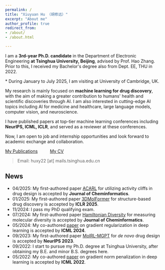 ```yaml
---
permalink: /
title: "Xiuyuan Hu （胡修远）"
excerpt: "About me"
author_profile: true
redirect_from: 
- /about/
- /about.html

---
```


I am a **3rd-year Ph.D. candidate** in the Department of Electronic Engineering **at Tsinghua University, Beijing**, advised by Prof. Hao Zhang. Prior to this, I received my Bachelor's degree also from Dept. EE, THU in 2022.

\* During January to July 2025, I am visiting at University of Cambridge, UK.

My research is mainly focused on **machine learning for drug discovery**, with the aim of making a greater contribution to humans' health and scientific discoveries through AI. I am also interested in cutting-edge AI topics including AI for medicine and healthcare, large language models, computer vision, and neuroscience. 

I have published papers at top-tier machine learning conferences including **NeurIPS, ICML, ICLR**, and served as a reviewer at these conferences.

Now, I am open to job and internship opportunities and look forward to academic exchange and collaboration.

[My Publications](https://hxyfighter.github.io/publications/) &emsp; &emsp; [My CV](https://hxyfighter.github.io/cv/)

> Email: huxy22 [at] mails.tsinghua.edu.cn

## News
* 04/2025: My first-authored paper [ACARL](https://jcheminf.biomedcentral.com/articles/10.1186/s13321-025-01006-3) for utilizing activity cliffs in drug design is accepted by **Journal of Cheminformatics**.
* 01/2025: My first-authored paper [3DMolFormer](https://arxiv.org/abs/2502.05107) for structure-based drug discovery is accepted by **ICLR 2025**.
* 11/2024: I pass my PhD qualifying exam.
* 07/2024: My first-authored paper [Hamiltonian Diversity](https://jcheminf.biomedcentral.com/articles/10.1186/s13321-024-00883-4) for measuring molecular diversity is accepted by **Journal of Cheminformatics**.
* 05/2024: My co-authored [paper](https://arxiv.org/abs/2406.09723) on gradient regularization in deep learning is accepted by **ICML 2024**.
* 09/2023: My first-authored paper [MolRL-MGPT](https://arxiv.org/abs/2401.06155) for *de novo* drug design is accepted by **NeurIPS 2023**.
* 09/2022: I start to pursue my Ph.D. degree at Tsinghua University, after obtaining my B.E. and minor B.S. degrees here.
* 05/2022: My co-authored [paper](https://arxiv.org/abs/2202.03599) on gradient norm penalization in deep learning is accepted by **ICML 2022**.

